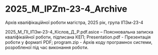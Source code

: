 # 2025_M_IPZm-23-4_Archive
Архів кваліфікаційної роботи магістра, 2025 рік, група ІПЗм-23-4

2025_М_ПІ_ІПЗм-23-4_Кіслов_Д_Р.pdf.asice – Пояснювальна записка кваліфікаійної роботи, підписана КЕП;
Presentation.pdf - Презентація роботи у форматі PDF;
program.zip - Архів коду програмнох системи, розробленої під час виконання роботи.
